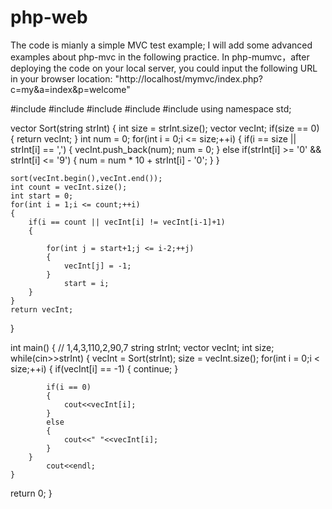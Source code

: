 # php-web
The code is mianly a simple MVC test example; I will add some advanced examples about php-mvc in the following practice.
In php-mumvc，after deploying the code on your local server, you could input the following URL in your browser location:         "http://localhost/mymvc/index.php?c=my&a=index&p=welcome" 

#include<iostream>
#include<vector>
#include<utility>
#include<algorithm>
#include<string>
using namespace std;

vector<int> Sort(string strInt)
{
	int size = strInt.size();
	vector<int> vecInt;
	if(size == 0)
	{
	return vecInt;
	}
	int num = 0;
	for(int i = 0;i <= size;++i)
	{
		if(i == size || strInt[i] == ',')
		{
			vecInt.push_back(num);
			num = 0;
		}
		else if(strInt[i] >= '0' && strInt[i] <= '9')
		{
		  num = num * 10 + strInt[i] - '0';
		}
	}

	sort(vecInt.begin(),vecInt.end());
	int count = vecInt.size();
	int start = 0;
	for(int i = 1;i <= count;++i)
	{
		if(i == count || vecInt[i] != vecInt[i-1]+1)
		{
			
			for(int j = start+1;j <= i-2;++j)
			{
				vecInt[j] = -1;
			}
				start = i;
		}
	}
	return vecInt;
}

int main()
{
	// 	1,4,3,110,2,90,7
	string strInt;
	vector<int> vecInt;
	int size;
	while(cin>>strInt)
	{
		vecInt = Sort(strInt);
		size = vecInt.size();
		for(int i = 0;i < size;++i)
		{
			if(vecInt[i] == -1)
			{
			continue;
			}
		
			if(i == 0)
			{
				cout<<vecInt[i];
			}
			else
			{
				cout<<" "<<vecInt[i];
			}
		}
			cout<<endl;
	}
return 0;
}
